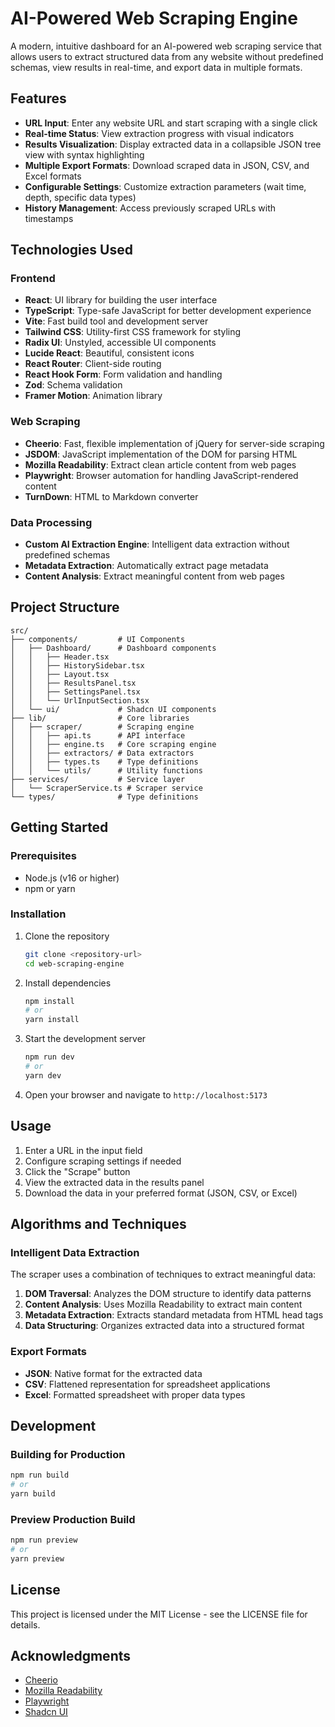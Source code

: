 # AI-Powered Web Scraping Engine

A modern, intuitive dashboard for an AI-powered web scraping service that allows users to extract structured data from any website without predefined schemas, view results in real-time, and export data in multiple formats.

## Features

- **URL Input**: Enter any website URL and start scraping with a single click
- **Real-time Status**: View extraction progress with visual indicators
- **Results Visualization**: Display extracted data in a collapsible JSON tree view with syntax highlighting
- **Multiple Export Formats**: Download scraped data in JSON, CSV, and Excel formats
- **Configurable Settings**: Customize extraction parameters (wait time, depth, specific data types)
- **History Management**: Access previously scraped URLs with timestamps

## Technologies Used

### Frontend

- **React**: UI library for building the user interface
- **TypeScript**: Type-safe JavaScript for better development experience
- **Vite**: Fast build tool and development server
- **Tailwind CSS**: Utility-first CSS framework for styling
- **Radix UI**: Unstyled, accessible UI components
- **Lucide React**: Beautiful, consistent icons
- **React Router**: Client-side routing
- **React Hook Form**: Form validation and handling
- **Zod**: Schema validation
- **Framer Motion**: Animation library

### Web Scraping

- **Cheerio**: Fast, flexible implementation of jQuery for server-side scraping
- **JSDOM**: JavaScript implementation of the DOM for parsing HTML
- **Mozilla Readability**: Extract clean article content from web pages
- **Playwright**: Browser automation for handling JavaScript-rendered content
- **TurnDown**: HTML to Markdown converter

### Data Processing

- **Custom AI Extraction Engine**: Intelligent data extraction without predefined schemas
- **Metadata Extraction**: Automatically extract page metadata
- **Content Analysis**: Extract meaningful content from web pages

## Project Structure

```
src/
├── components/         # UI Components
│   ├── Dashboard/      # Dashboard components
│   │   ├── Header.tsx
│   │   ├── HistorySidebar.tsx
│   │   ├── Layout.tsx
│   │   ├── ResultsPanel.tsx
│   │   ├── SettingsPanel.tsx
│   │   └── UrlInputSection.tsx
│   └── ui/             # Shadcn UI components
├── lib/                # Core libraries
│   ├── scraper/        # Scraping engine
│   │   ├── api.ts      # API interface
│   │   ├── engine.ts   # Core scraping engine
│   │   ├── extractors/ # Data extractors
│   │   ├── types.ts    # Type definitions
│   │   └── utils/      # Utility functions
├── services/           # Service layer
│   └── ScraperService.ts # Scraper service
└── types/              # Type definitions
```

## Getting Started

### Prerequisites

- Node.js (v16 or higher)
- npm or yarn

### Installation

1. Clone the repository
   ```bash
   git clone <repository-url>
   cd web-scraping-engine
   ```

2. Install dependencies
   ```bash
   npm install
   # or
   yarn install
   ```

3. Start the development server
   ```bash
   npm run dev
   # or
   yarn dev
   ```

4. Open your browser and navigate to `http://localhost:5173`

## Usage

1. Enter a URL in the input field
2. Configure scraping settings if needed
3. Click the "Scrape" button
4. View the extracted data in the results panel
5. Download the data in your preferred format (JSON, CSV, or Excel)

## Algorithms and Techniques

### Intelligent Data Extraction

The scraper uses a combination of techniques to extract meaningful data:

1. **DOM Traversal**: Analyzes the DOM structure to identify data patterns
2. **Content Analysis**: Uses Mozilla Readability to extract main content
3. **Metadata Extraction**: Extracts standard metadata from HTML head tags
4. **Data Structuring**: Organizes extracted data into a structured format

### Export Formats

- **JSON**: Native format for the extracted data
- **CSV**: Flattened representation for spreadsheet applications
- **Excel**: Formatted spreadsheet with proper data types

## Development

### Building for Production

```bash
npm run build
# or
yarn build
```

### Preview Production Build

```bash
npm run preview
# or
yarn preview
```

## License

This project is licensed under the MIT License - see the LICENSE file for details.

## Acknowledgments

- [Cheerio](https://cheerio.js.org/)
- [Mozilla Readability](https://github.com/mozilla/readability)
- [Playwright](https://playwright.dev/)
- [Shadcn UI](https://ui.shadcn.com/)
